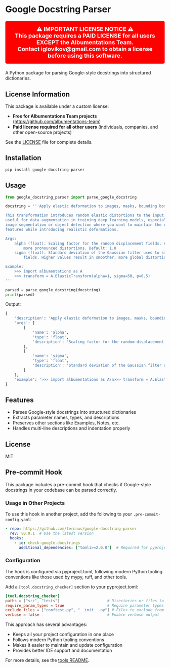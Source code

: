 # Google Docstring Parser

<div style="background-color: #ff0000; color: white; padding: 15px; margin: 20px 0; font-size: 18px; font-weight: bold; text-align: center; border-radius: 5px;">
⚠️ IMPORTANT LICENSE NOTICE ⚠️<br>
This package requires a PAID LICENSE for all users EXCEPT the Albumentations Team.<br>
Contact iglovikov@gmail.com to obtain a license before using this software.
</div>

A Python package for parsing Google-style docstrings into structured dictionaries.

## License Information

This package is available under a custom license:
- **Free for Albumentations Team projects** (https://github.com/albumentations-team)
- **Paid license required for all other users** (individuals, companies, and other open-source projects)

See the [LICENSE](LICENSE) file for complete details.

## Installation

```bash
pip install google-docstring-parser
```

## Usage

```python
from google_docstring_parser import parse_google_docstring

docstring = '''Apply elastic deformation to images, masks, bounding boxes, and keypoints.

This transformation introduces random elastic distortions to the input data. It's particularly
useful for data augmentation in training deep learning models, especially for tasks like
image segmentation or object detection where you want to maintain the relative positions of
features while introducing realistic deformations.

Args:
    alpha (float): Scaling factor for the random displacement fields. Higher values result in
        more pronounced distortions. Default: 1.0
    sigma (float): Standard deviation of the Gaussian filter used to smooth the displacement
        fields. Higher values result in smoother, more global distortions. Default: 50.0

Example:
    >>> import albumentations as A
    >>> transform = A.ElasticTransform(alpha=1, sigma=50, p=0.5)
'''

parsed = parse_google_docstring(docstring)
print(parsed)
```

Output:
```python
{
    'description': 'Apply elastic deformation to images, masks, bounding boxes, and keypoints.\n\nThis transformation introduces random elastic distortions to the input data. It\'s particularly\nuseful for data augmentation in training deep learning models, especially for tasks like\nimage segmentation or object detection where you want to maintain the relative positions of\nfeatures while introducing realistic deformations.',
    'args': [
        {
            'name': 'alpha',
            'type': 'float',
            'description': 'Scaling factor for the random displacement fields. Higher values result in\nmore pronounced distortions. Default: 1.0'
        },
        {
            'name': 'sigma',
            'type': 'float',
            'description': 'Standard deviation of the Gaussian filter used to smooth the displacement\nfields. Higher values result in smoother, more global distortions. Default: 50.0'
        }
    ],
    'example': '>>> import albumentations as A\n>>> transform = A.ElasticTransform(alpha=1, sigma=50, p=0.5)'
}
```

## Features

- Parses Google-style docstrings into structured dictionaries
- Extracts parameter names, types, and descriptions
- Preserves other sections like Examples, Notes, etc.
- Handles multi-line descriptions and indentation properly

## License

MIT

## Pre-commit Hook

This package includes a pre-commit hook that checks if Google-style docstrings in your codebase can be parsed correctly.

### Usage in Other Projects

To use this hook in another project, add the following to your `.pre-commit-config.yaml`:

```yaml
- repo: https://github.com/ternaus/google-docstring-parser
  rev: v0.0.1  # Use the latest version
  hooks:
    - id: check-google-docstrings
      additional_dependencies: ["tomli>=2.0.0"]  # Required for pyproject.toml configuration
```

### Configuration

The hook is configured via pyproject.toml, following modern Python tooling conventions like those used by mypy, ruff, and other tools.

Add a `[tool.docstring_checker]` section to your pyproject.toml:

```toml
[tool.docstring_checker]
paths = ["src", "tests"]                     # Directories or files to scan
require_param_types = true                   # Require parameter types in docstrings
exclude_files = ["conftest.py", "__init__.py"] # Files to exclude from checks
verbose = false                              # Enable verbose output
```

This approach has several advantages:
- Keeps all your project configuration in one place
- Follows modern Python tooling conventions
- Makes it easier to maintain and update configuration
- Provides better IDE support and documentation

For more details, see the [tools README](tools/README.md).
